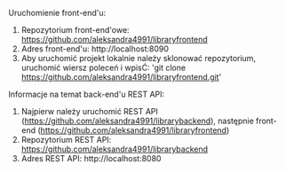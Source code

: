 Uruchomienie front-end'u:

1. Repozytorium front-end'owe: https://github.com/aleksandra4991/libraryfrontend
2. Adres front-end'u: http://localhost:8090
3. Aby uruchomić projekt lokalnie należy sklonować repozytorium, uruchomić wiersz poleceń i wpisĆ: 'git clone https://github.com/aleksandra4991/libraryfrontend.git'

Informacje na temat back-end'u REST API:

1. Najpierw należy uruchomić REST API (https://github.com/aleksandra4991/librarybackend), następnie front-end (https://github.com/aleksandra4991/libraryfrontend)
2. Repozytorium REST API: https://github.com/aleksandra4991/librarybackend
3. Adres REST API: http://localhost:8080
